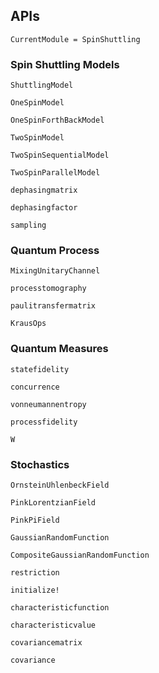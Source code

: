 
## APIs

```@meta
CurrentModule = SpinShuttling
```

### Spin Shuttling Models

```@docs
ShuttlingModel
```

```@docs
OneSpinModel
```

```@docs
OneSpinForthBackModel
```

```@docs
TwoSpinModel
```

```@docs
TwoSpinSequentialModel
```

```@docs
TwoSpinParallelModel
```

```@docs
dephasingmatrix
```

```@docs
dephasingfactor
```

```@docs
sampling
```

### Quantum Process

```@docs
MixingUnitaryChannel
```

```@docs
processtomography
```

```@docs
paulitransfermatrix
```

```@docs
KrausOps
```

### Quantum Measures

```@docs
statefidelity
```

```@docs
concurrence
```

```@docs
vonneumannentropy
```

```@docs
processfidelity
```

```@docs
W
```

### Stochastics

```@docs
OrnsteinUhlenbeckField
```

```@docs
PinkLorentzianField
```

```@docs
PinkPiField
```

```@docs
GaussianRandomFunction
```

```@docs
CompositeGaussianRandomFunction
```

```@docs
restriction
```

```@docs
initialize!
```

```@docs
characteristicfunction
```

```@docs
characteristicvalue
```

```@docs
covariancematrix
```

```@docs
covariance
```
